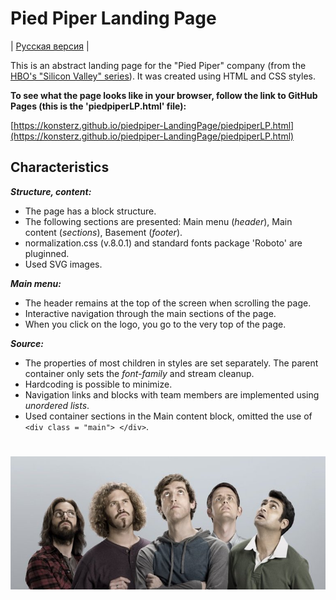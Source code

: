 # Pied Piper Landing Page

| [Русская версия](https://github.com/KonstErz/piedpiper-LandingPage/blob/master/README.ru.md) |

This is an abstract landing page for the "Pied Piper" company (from the [HBO's "Silicon Valley" series](https://www.imdb.com/title/tt2575988/)).
It was created using HTML and CSS styles.

**To see what the page looks like in your browser, follow the link to GitHub Pages (this is the 'piedpiperLP.html' file):**

[https://konsterz.github.io/piedpiper-LandingPage/piedpiperLP.html](https://konsterz.github.io/piedpiper-LandingPage/piedpiperLP.html)


## Characteristics

***Structure, content:***

+ The page has a block structure.
+ The following sections are presented: Main menu (*header*), Main content (*sections*), Basement (*footer*).
+ normalization.css (v.8.0.1) and standard fonts package 'Roboto' are pluginned.
+ Used SVG images.

***Main menu:***

+ The header remains at the top of the screen when scrolling the page.
+ Interactive navigation through the main sections of the page.
+ When you click on the logo, you go to the very top of the page.

***Source:***

+ The properties of most children in styles are set separately. The parent container only sets the *font-family* and stream cleanup.
+ Hardcoding is possible to minimize.
+ Navigation links and blocks with team members are implemented using *unordered lists*.
+ Used container sections in the Main content block, omitted the use of `<div class = "main"> </div>`.
>  
>  
#  
>  
>  
    
![Silicon Valley img](Pictures/valley.jpg)
    
    

